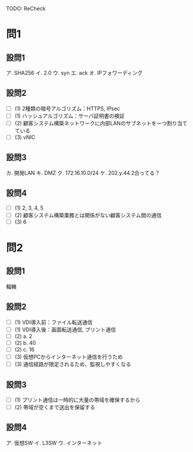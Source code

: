 TODO: ReCheck

# 問1

## 設問1

ア. SHA256
イ. 2.0
ウ. syn
エ. ack
オ. IPフォワーディング

## 設問2

- [ ] (1) 2種類の暗号アルゴリズム：HTTPS, IPsec
- [ ] (1) ハッシュアルゴリズム：サーバ証明書の検証
- [ ] (2) 顧客システム構築ネットワークに内部LANのサブネットを一つ割り当てている
- [ ] (3) vNIC

## 設問3

カ. 開発LAN
キ. DMZ
ク. 172.16.10.0/24
ケ. 202.y.44.2合ってる？

## 設問4

- [ ] (1) 2, 3, 4, 5
- [ ] (2) 顧客システム構築業務とは関係がない顧客システム間の通信
- [ ] (3) 6

# 問2

## 設問1

輻輳

## 設問2

- [ ] (1) VDI導入前：ファイル転送通信
- [ ] (1) VDI導入後：画面転送通信, プリント通信
- [ ] (2) a. 2
- [ ] (2) b. 40
- [ ] (2) c. 16
- [ ] (3) 仮想PCからインターネット通信を行うため
- [ ] (3) 通信経路が限定されるため、監視しやすくなる

## 設問3

- [ ] (1) プリント通信は一時的に大量の帯域を確保するから
- [ ] (2) 帯域が空くまで送出を保留する

## 設問4

ア. 仮想SW
イ. L3SW
ウ. インターネット